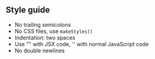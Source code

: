 ## Style guide

* No trailing semicolons
* No CSS files, use `makeStyles()`
* Indentation: two spaces
* Use "" with JSX code, '' with normal JavaScript code
* No double newlines

